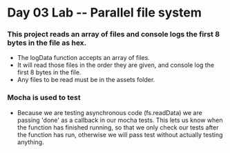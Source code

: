 # Day 03 Lab -- Parallel file system

### This project reads an array of files and console logs the first 8 bytes in the file as hex.

- The logData function accepts an array of files.  
- It will read those files in the order they are given, and console log the first 8 bytes in the file.
- Any files to be read must be in the assets folder.

### Mocha is used to test

- Because we are testing asynchronous code (fs.readData) we are passing 'done' as a callback in our mocha tests.  This lets us know when the function has finished running, so that we only check our tests after the function has run, otherwise we will pass test without actually testing anything.
